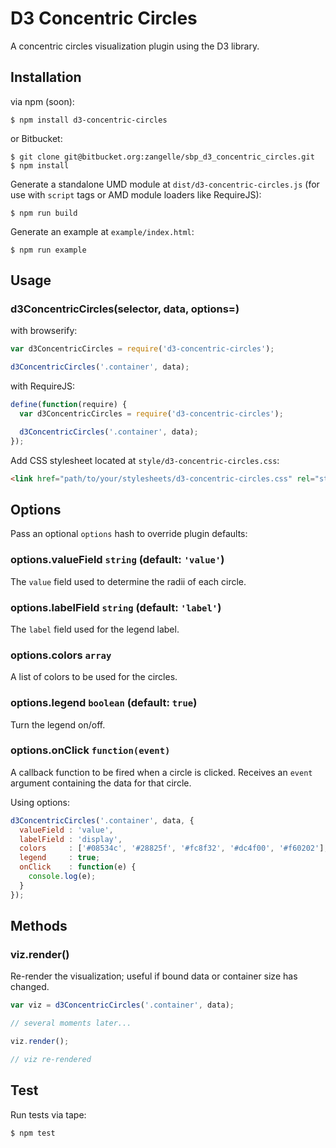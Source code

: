 # D3 Concentric Circles

A concentric circles visualization plugin using the D3 library.

## Installation

via npm (soon):

```
$ npm install d3-concentric-circles
```

or Bitbucket:

```
$ git clone git@bitbucket.org:zangelle/sbp_d3_concentric_circles.git
$ npm install
```

Generate a standalone UMD module at `dist/d3-concentric-circles.js` (for use with `script` tags or AMD module loaders like RequireJS):

```
$ npm run build
```

Generate an example at `example/index.html`:

```
$ npm run example
```

## Usage

### d3ConcentricCircles(selector, data, options=)

with browserify:

```js
var d3ConcentricCircles = require('d3-concentric-circles');

d3ConcentricCircles('.container', data);
```

with RequireJS:

```js
define(function(require) {
  var d3ConcentricCircles = require('d3-concentric-circles');

  d3ConcentricCircles('.container', data);
});
```

Add CSS stylesheet located at `style/d3-concentric-circles.css`:

```html
<link href="path/to/your/stylesheets/d3-concentric-circles.css" rel="stylesheet">
```

## Options

Pass an optional `options` hash to override plugin defaults:

### options.valueField `string` (default: `'value'`)
The `value` field used to determine the radii of each circle.

### options.labelField `string` (default: `'label'`)
The `label` field used for the legend label.

### options.colors `array`
A list of colors to be used for the circles.

### options.legend `boolean` (default: `true`)
Turn the legend on/off.

### options.onClick `function(event)`
A callback function to be fired when a circle is clicked. Receives an `event` argument containing the data for that circle.

Using options:
```js
d3ConcentricCircles('.container', data, {
  valueField : 'value',
  labelField : 'display',
  colors     : ['#08534c', '#28825f', '#fc8f32', '#dc4f00', '#f60202'],
  legend     : true;
  onClick    : function(e) {
    console.log(e);
  }
});
```

## Methods

### viz.render()
Re-render the visualization; useful if bound data or container size has changed.

```js
var viz = d3ConcentricCircles('.container', data);

// several moments later...

viz.render();

// viz re-rendered
```

## Test
Run tests via tape:

```
$ npm test
```
